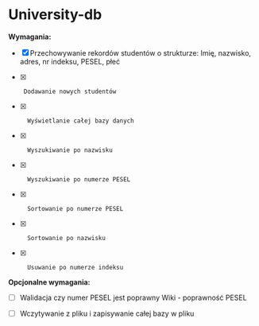 # University-db


  

**Wymagania:**

- [x] Przechowywanie rekordów studentów o strukturze: Imię, nazwisko,
       adres, nr indeksu, PESEL, płeć
              
- [x]      Dodawanie nowych studentów
       
- [x]       Wyświetlanie całej bazy danych
       
- [x]       Wyszukiwanie po nazwisku
       
- [x]       Wyszukiwanie po numerze PESEL
       
- [x]       Sortowanie po numerze PESEL
      
- [x]       Sortowanie po nazwisku
       
- [x]       Usuwanie po numerze indeksu

  
  

**Opcjonalne wymagania:**

 - [ ] Walidacja czy numer PESEL jest poprawny Wiki - poprawność PESEL

 - [ ] Wczytywanie z pliku i zapisywanie całej bazy w pliku
